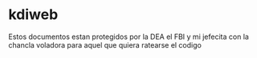 # kdiweb
Estos documentos estan protegidos por la DEA el FBI y mi jefecita con la chancla voladora para aquel que quiera ratearse el codigo
